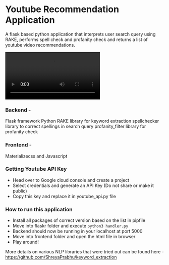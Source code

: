 # Youtube Recommendation Application

A flask based python application that interprets user search query using RAKE, performs spell check and profanity check and returns a list of youtube video recommendations.

![Demo video](demo16mb.mov)

### Backend -
Flask framework
Python
RAKE library for keyword extraction
spellchecker library to correct spellings in search query
profanity_filter library for profanity check

### Frontend -
Materializecss and Javascript

### Getting Youtube API Key
- Head over to Google cloud console and create a project
- Select credentials and generate an API Key (Do not share or make it public)
- Copy this key and replace it in youtube_api.py file

### How to run this application
- Install all packages of correct version based on the list in pipfile
- Move into flaskr folder and execute ```python3 handler.py```
- Backend should now be running in your localhost at port 5000
- Move into frontend folder and open the html file in browser
- Play around!

More details on various NLP libraries that were tried out can be found here -
https://github.com/ShreyaPrabhu/keyword_extraction
